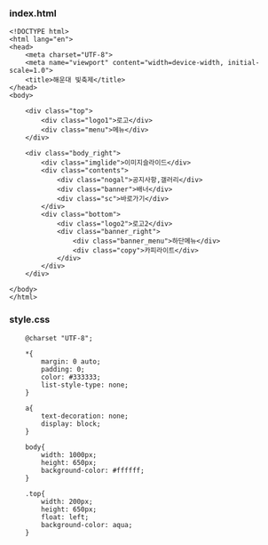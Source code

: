 ### index.html


    <!DOCTYPE html>
    <html lang="en">
    <head>
        <meta charset="UTF-8">
        <meta name="viewport" content="width=device-width, initial-scale=1.0">
        <title>해운대 빛축제</title>
    </head>
    <body>
    
        <div class="top">
            <div class="logo1">로고</div>
            <div class="menu">메뉴</div>
        </div>
    
        <div class="body_right">
            <div class="imglide">이미지슬라이드</div>
            <div class="contents">
                <div class="nogal">공지사항,갤러리</div>
                <div class="banner">배너</div>
                <div class="sc">바로가기</div>
            </div>
            <div class="bottom">
                <div class="logo2">로고2</div>
                <div class="banner_right">
                    <div class="banner_menu">하단메뉴</div>
                    <div class="copy">카피라이트</div>
                </div>
            </div>
        </div>
        
    </body>
    </html>


### style.css

        @charset "UTF-8";
        
        *{
            margin: 0 auto;
            padding: 0;
            color: #333333;
            list-style-type: none;
        }
        
        a{
            text-decoration: none;
            display: block;
        }
        
        body{
            width: 1000px;
            height: 650px;
            background-color: #ffffff;
        }
        
        .top{
            width: 200px;
            height: 650px;
            float: left;
            background-color: aqua;
        }

